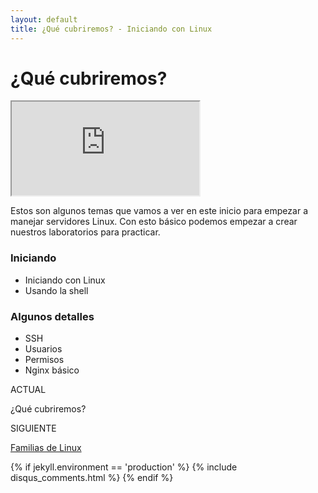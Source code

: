 ```yaml
---
layout: default
title: ¿Qué cubriremos? - Iniciando con Linux
---
```


# ¿Qué cubriremos?

<div class="embed-responsive embed-responsive-16by9">
  <iframe class="embed-responsive-item" src="https://www.youtube.com/embed/IhOqb32sDFE"></iframe>
</div>

Estos son algunos temas que vamos a ver en este inicio para empezar a
manejar servidores Linux. Con esto básico podemos empezar a crear nuestros
laboratorios para practicar.

### Iniciando

* Iniciando con Linux
* Usando la shell

### Algunos detalles

* SSH
* Usuarios
* Permisos
* Nginx básico

<!-- Paginator-->
<div class="next-previous clearfix">
  <div class="floater-wrap">
    <div class="toc">
      <a href="/empieza-linux/" class="toc-icon">
        <i class="fa fa-bars" aria-hidden="true"></i>
      </a>
    </div>
    <div class="clearfix prev-next">
      <div class="half half-left tleft">
        <div class="half-wrap">
          <p class="half-label">ACTUAL</p>
          <p class="current-lesson">¿Qué cubriremos?</p>
        </div>
      </div>
      <div class="half half-right tright">
        <div class="half-wrap">
          <p class="half-label">SIGUIENTE</p>
          <p>
            <a href="" class="half-link">
              Familias de Linux
            </a>
          </p>
        </div>
      </div>
    </div>
  </div>
</div>

{% if jekyll.environment == 'production' %}
  {% include disqus_comments.html %}
{% endif %}
